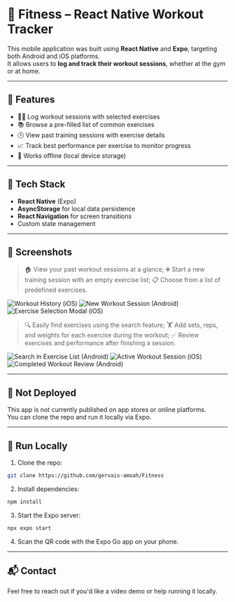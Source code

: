 # 💪 Fitness – React Native Workout Tracker

This mobile application was built using **React Native** and **Expo**, targeting both Android and iOS platforms.  
It allows users to **log and track their workout sessions**, whether at the gym or at home.

---

## 📲 Features

- 🏋️‍♂️ Log workout sessions with selected exercises
- 📚 Browse a pre-filled list of common exercises
- 🕓 View past training sessions with exercise details
- 📈 Track best performance per exercise to monitor progress
- 🔁 Works offline (local device storage)

---

## 🧱 Tech Stack

- **React Native** (Expo)
- **AsyncStorage** for local data persistence
- **React Navigation** for screen transitions
- Custom state management

---

## 📸 Screenshots
> 🏠 View your past workout sessions at a glance; ➕ Start a new training session with an empty exercise list; 📋 Choose from a list of predefined exercises.

![Workout History (iOS)](https://github.com/user-attachments/assets/d99aa4dd-e000-4dd5-812d-735a67469077)
![New Workout Session (Android)](https://github.com/user-attachments/assets/c0a2210d-0271-49df-b89d-06e1fd962336)
![Exercise Selection Modal (iOS)](https://github.com/user-attachments/assets/42a0f668-ca68-4558-9415-050c6a828c67)

> 🔍 Easily find exercises using the search feature; 🏋️ Add sets, reps, and weights for each exercise during the workout; ✅ Review exercises and performance after finishing a session.

![Search in Exercise List (Android)](https://github.com/user-attachments/assets/d0d4186f-6b32-46ed-a98e-095f832085b0)
![Active Workout Session (iOS)](https://github.com/user-attachments/assets/c4cfb443-0019-482c-8551-df10b2aa2f95)
![Completed Workout Review (Android)](https://github.com/user-attachments/assets/1b55fed0-20c3-4a89-809d-bbb89cc323bc)

---

## 🚫 Not Deployed

This app is not currently published on app stores or online platforms.  
You can clone the repo and run it locally via Expo.

---

## 🚀 Run Locally

1. Clone the repo:
```bash
git clone https://github.com/gervais-amoah/Fitness
````

2. Install dependencies:

```bash
npm install
```

3. Start the Expo server:

```bash
npx expo start
```

4. Scan the QR code with the Expo Go app on your phone.

---

## 📬 Contact

Feel free to reach out if you'd like a video demo or help running it locally.
